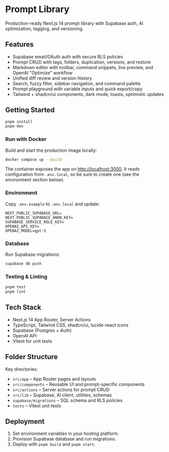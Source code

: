 # Prompt Library

Production-ready Next.js 14 prompt library with Supabase auth, AI optimization, tagging, and versioning.

## Features

- Supabase email/OAuth auth with secure RLS policies
- Prompt CRUD with tags, folders, duplication, versions, and restore
- Markdown editor with toolbar, command snippets, live preview, and OpenAI "Optimize" workflow
- Unified diff review and version history
- Search, fuzzy filter, sidebar navigation, and command palette
- Prompt playground with variable inputs and quick export/copy
- Tailwind + shadcn/ui components, dark mode, toasts, optimistic updates

## Getting Started

```bash
pnpm install
pnpm dev
```

### Run with Docker

Build and start the production image locally:

```bash
docker compose up --build
```

The container exposes the app on [http://localhost:3000](http://localhost:3000). It reads configuration from `.env.local`, so be sure to create one (see the environment section below).

### Environment

Copy `.env.example` to `.env.local` and update:

```
NEXT_PUBLIC_SUPABASE_URL=
NEXT_PUBLIC_SUPABASE_ANON_KEY=
SUPABASE_SERVICE_ROLE_KEY=
OPENAI_API_KEY=
OPENAI_MODEL=gpt-5
```

### Database

Run Supabase migrations:

```bash
supabase db push
```

### Testing & Linting

```bash
pnpm test
pnpm lint
```

## Tech Stack

- Next.js 14 App Router, Server Actions
- TypeScript, Tailwind CSS, shadcn/ui, lucide-react icons
- Supabase (Postgres + Auth)
- OpenAI API
- Vitest for unit tests

## Folder Structure

Key directories:

- `src/app` – App Router pages and layouts
- `src/components` – Reusable UI and prompt-specific components
- `src/actions` – Server actions for prompt CRUD
- `src/lib` – Supabase, AI client, utilities, schemas
- `supabase/migrations` – SQL schema and RLS policies
- `tests` – Vitest unit tests

## Deployment

1. Set environment variables in your hosting platform.
2. Provision Supabase database and run migrations.
3. Deploy with `pnpm build` and `pnpm start`.

